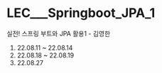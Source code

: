 # LEC___Springboot_JPA_1
실전! 스프링 부트와 JPA 활용1 - 김영한

1. 22.08.11 ~ 22.08.14
2. 22.08.18 ~ 22.08.19
3. 22.08.27
